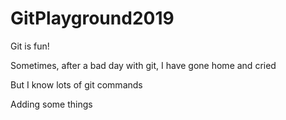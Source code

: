# GitPlayground2019

Git is fun!

Sometimes, after a bad day with git, I have gone home and cried

But I know lots of git commands

Adding some things